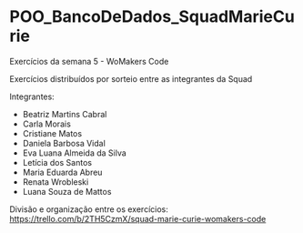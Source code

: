 # POO_BancoDeDados_SquadMarieCurie

Exercícios da semana 5 - WoMakers Code

Exercícios distribuídos por sorteio entre as integrantes da Squad

Integrantes:

- Beatriz Martins Cabral
- Carla Morais
- Cristiane Matos
- Daniela Barbosa Vidal
- Eva Luana Almeida da Silva
- Letícia dos Santos
- Maria Eduarda Abreu
- Renata Wrobleski
- Luana Souza de Mattos

Divisão e organização entre os exercícios:
https://trello.com/b/2TH5CzmX/squad-marie-curie-womakers-code
